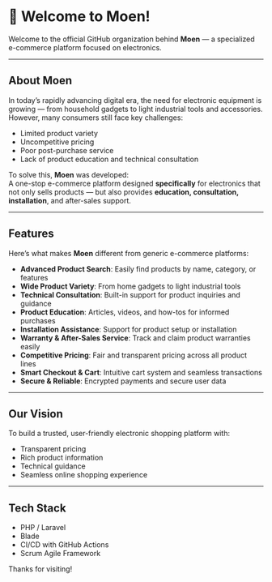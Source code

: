 # 👋 Welcome to Moen!

Welcome to the official GitHub organization behind **Moen** — a specialized e-commerce platform focused on electronics.

---

## About Moen

In today’s rapidly advancing digital era, the need for electronic equipment is growing — from household gadgets to light industrial tools and accessories. However, many consumers still face key challenges:

- Limited product variety
- Uncompetitive pricing
- Poor post-purchase service
- Lack of product education and technical consultation

To solve this, **Moen** was developed:  
A one-stop e-commerce platform designed **specifically** for electronics that not only sells products — but also provides **education, consultation, installation**, and after-sales support.

---

## Features

Here’s what makes **Moen** different from generic e-commerce platforms:

- **Advanced Product Search**: Easily find products by name, category, or features
- **Wide Product Variety**: From home gadgets to light industrial tools
- **Technical Consultation**: Built-in support for product inquiries and guidance
- **Product Education**: Articles, videos, and how-tos for informed purchases
- **Installation Assistance**: Support for product setup or installation
- **Warranty & After-Sales Service**: Track and claim product warranties easily
- **Competitive Pricing**: Fair and transparent pricing across all product lines
- **Smart Checkout & Cart**: Intuitive cart system and seamless transactions
- **Secure & Reliable**: Encrypted payments and secure user data

---

## Our Vision

To build a trusted, user-friendly electronic shopping platform with:

- Transparent pricing  
- Rich product information  
- Technical guidance   
- Seamless online shopping experience  

---

## Tech Stack 

- PHP / Laravel  
- Blade  
- CI/CD with GitHub Actions   
- Scrum Agile Framework

Thanks for visiting!
